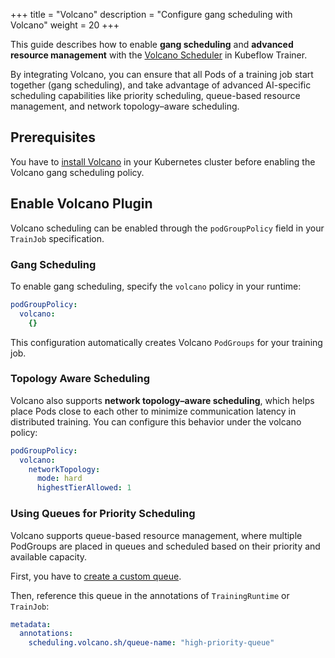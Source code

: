 +++
title = "Volcano"
description = "Configure gang scheduling with Volcano"
weight = 20
+++

This guide describes how to enable **gang scheduling** and **advanced resource management** with
the [Volcano Scheduler](https://volcano.sh/en/docs/) in Kubeflow Trainer.

By integrating Volcano, you can ensure that all Pods of a training job start together (gang scheduling),
and take advantage of advanced AI-specific scheduling capabilities like priority scheduling, queue-based resource management, and
network topology–aware scheduling.

## Prerequisites

You have to [install Volcano](https://volcano.sh/en/docs/installation/) in your Kubernetes cluster before enabling the Volcano gang scheduling policy.

## Enable Volcano Plugin

Volcano scheduling can be enabled through the `podGroupPolicy` field in your `TrainJob` specification.

### Gang Scheduling

To enable gang scheduling, specify the `volcano` policy in your runtime:

```yaml
podGroupPolicy:
  volcano:
    {}
```
This configuration automatically creates Volcano `PodGroups` for your training job.


### Topology Aware Scheduling

Volcano also supports **network topology–aware scheduling**, which helps place Pods close to each other
to minimize communication latency in distributed training. You can configure this behavior under the volcano policy:

```yaml
podGroupPolicy:
  volcano:
    networkTopology:
      mode: hard
      highestTierAllowed: 1
```


### Using Queues for Priority Scheduling

Volcano supports queue-based resource management, where multiple PodGroups are placed in queues
and scheduled based on their priority and available capacity.

First, you have to [create a custom queue](https://volcano.sh/en/docs/tutorials/#step-1-create-a-custom-queue).

Then, reference this queue in the annotations of `TrainingRuntime` or `TrainJob`:

```yaml
metadata:
  annotations:
    scheduling.volcano.sh/queue-name: "high-priority-queue"
```

